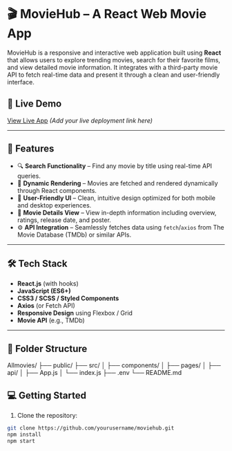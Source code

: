 # 🎬 MovieHub – A React Web Movie App

MovieHub is a responsive and interactive web application built using **React** that allows users to explore trending movies, search for their favorite films, and view detailed movie information. It integrates with a third-party movie API to fetch real-time data and present it through a clean and user-friendly interface.

## 🚀 Live Demo

[View Live App](#) *(Add your live deployment link here)*

---

## 📌 Features

- 🔍 **Search Functionality** – Find any movie by title using real-time API queries.
- 🧠 **Dynamic Rendering** – Movies are fetched and rendered dynamically through React components.
- 🎨 **User-Friendly UI** – Clean, intuitive design optimized for both mobile and desktop experiences.
- 📄 **Movie Details View** – View in-depth information including overview, ratings, release date, and poster.
- ⚙️ **API Integration** – Seamlessly fetches data using `fetch`/`axios` from The Movie Database (TMDb) or similar APIs.

---

## 🛠️ Tech Stack

- **React.js** (with hooks)
- **JavaScript (ES6+)**
- **CSS3 / SCSS / Styled Components**
- **Axios** (or Fetch API)
- **Responsive Design** using Flexbox / Grid
- **Movie API** (e.g., TMDb)

---

## 📂 Folder Structure
Allmovies/
├── public/
├── src/
│ ├── components/
│ ├── pages/
│ ├── api/
│ ├── App.js
│ └── index.js
├── .env
└── README.md

## 💻 Getting Started

1. Clone the repository:
```bash
git clone https://github.com/yourusername/moviehub.git
npm install
npm start



